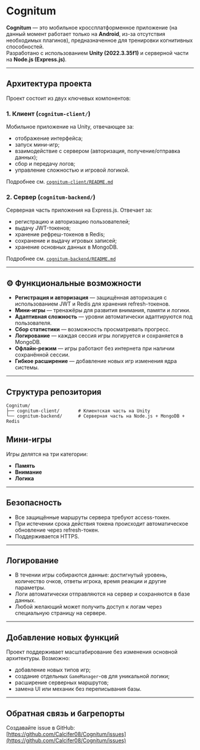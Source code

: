 # Cognitum

**Cognitum** — это мобильное кроссплатформенное приложение (на данный момент работает только на **Android**, из-за отсутствия необходимых плагинов), предназначенное для тренировки когнитивных способностей.  
Разработано с использованием **Unity (2022.3.35f1)** и серверной части на **Node.js (Express.js)**.

---

## Архитектура проекта

Проект состоит из двух ключевых компонентов:

### 1. Клиент (`cognitum-client/`)

Мобильное приложение на Unity, отвечающее за:

- отображение интерфейса;
- запуск мини-игр;
- взаимодействие с сервером (авторизация, получение/отправка данных);
- сбор и передачу логов;
- управление сложностью и игровой логикой.

Подробнее см. [`cognitum-client/README.md`](cognitum-client/README.md)

### 2. Сервер (`cognitum-backend/`)

Серверная часть приложения на Express.js. Отвечает за:

- регистрацию и авторизацию пользователей;
- выдачу JWT-токенов;
- хранение рефреш-токенов в Redis;
- сохранение и выдачу игровых записей;
- хранение основных данных в MongoDB.

Подробнее см. [`cognitum-backend/README.md`](cognitum-backend/README.md)

---

## ⚙️ Функциональные возможности

- **Регистрация и авторизация** — защищённая авторизация с использованием JWT и Redis для хранения refresh-токенов.
- **Мини-игры** — тренажёры для развития внимания, памяти и логики.
- **Адаптивная сложность** — уровни автоматически адаптируются под пользователя.
- **Сбор статистики** — возможность просматривать прогресс.
- **Логирование** — каждая сессия игры логируется и сохраняется в MongoDB.
- **Офлайн-режим** — игры работают без интернета при наличии сохранённой сессии.
- **Гибкое расширение** — добавление новых игр изменения ядра системы.

---

## Структура репозитория

```
Cognitum/
├── cognitum-client/       # Клиентская часть на Unity
└── cognitum-backend/      # Серверная часть на Node.js + MongoDB + Redis
```

## Мини-игры

Игры делятся на три категории:

- **Память**
- **Внимание**
- **Логика**

---

## Безопасность

- Все защищённые маршруты сервера требуют access-токен.
- При истечении срока действия токена происходит автоматическое обновление через refresh-токен.
- Поддерживается HTTPS.

---

## Логирование

- В течении игры собираются данные: достигнутый уровень, количество очков, ответы игрока, время реакции и другие параметры.
- Логи автоматически отправляются на сервер и сохраняются в базе данных.
- Любой желающий может получить доступ к логам через специальную страницу на сервере.

---

## Добавление новых функций

Проект поддерживает масштабирование без изменения основной архитектуры. Возможно:

- добавление новых типов игр;
- создание отдельных `GameManager`-ов для уникальной логики;
- расширение серверных маршрутов;
- замена UI или механик без переписывания базы.

---

## Обратная связь и багрепорты

Создавайте issue в GitHub:  
[https://github.com/Calcifer08/Cognitum/issues](https://github.com/Calcifer08/Cognitum/issues)
